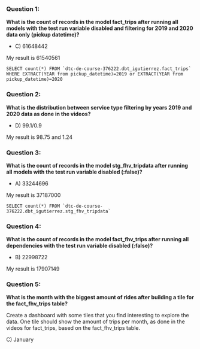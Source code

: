 
### Question 1: 

**What is the count of records in the model fact_trips after running all models with the test run variable disabled and filtering for 2019 and 2020 data only (pickup datetime)?** 

 - C) 61648442

My result is 61540561

```
SELECT count(*) FROM `dtc-de-course-376222.dbt_igutierrez.fact_trips` WHERE EXTRACT(YEAR from pickup_datetime)=2019 or EXTRACT(YEAR from pickup_datetime)=2020
```

### Question 2: 

**What is the distribution between service type filtering by years 2019 and 2020 data as done in the videos?**

- D) 99.1/0.9

My result is 98.75 and 1.24

### Question 3: 

**What is the count of records in the model stg_fhv_tripdata after running all models with the test run variable disabled (:false)?**  

- A) 33244696

My result is 37187000

```
SELECT count(*) FROM `dtc-de-course-376222.dbt_igutierrez.stg_fhv_tripdata` 
```

### Question 4: 

**What is the count of records in the model fact_fhv_trips after running all dependencies with the test run variable disabled (:false)?**  

- B) 22998722

My result is 17907149

### Question 5: 

**What is the month with the biggest amount of rides after building a tile for the fact_fhv_trips table?**

Create a dashboard with some tiles that you find interesting to explore the data. One tile should show the amount of trips per month, as done in the videos for fact_trips, based on the fact_fhv_trips table.

C) January